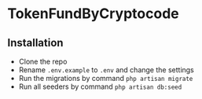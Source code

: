 # TokenFundByCryptocode

## Installation

* Clone the repo
* Rename `.env.example` to `.env` and change the settings
* Run the migrations by command `php artisan migrate`
* Run all seeders by command `php artisan db:seed`